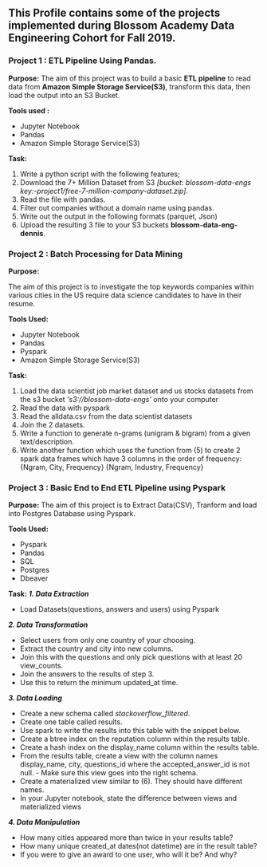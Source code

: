 ## This Profile contains some of the projects implemented during Blossom Academy Data Engineering Cohort for Fall 2019.

### Project 1 : ETL Pipeline Using Pandas.

**Purpose:**
The aim of this project was to build a basic **ETL pipeline** to read data from **Amazon Simple Storage Service(S3)**, transform this data, then load the output into an S3 Bucket.

**Tools used :**
- Jupyter Notebook
- Pandas
- Amazon Simple Storage Service(S3)

**Task:**
1. Write a python script with the following features; 
2. Download the 7+ Million Dataset from S3 *[bucket: blossom-data-engs key:-project1/free-7-million-company-dataset.zip].*
3. Read the file with pandas.
4. Filter out companies without a domain name using pandas.
5. Write out the output in the following formats (parquet, Json)
6. Upload the resulting 3 file to your S3 buckets **blossom-data-eng-dennis**.



### Project 2 :  Batch Processing for Data Mining

**Purpose:**

The aim of this project is to investigate the top keywords companies within various cities in the US require data science candidates to have in their resume.

**Tools Used:**
- Jupyter Notebook
- Pandas
- Pyspark
- Amazon Simple Storage Service(S3)
 
**Task:**

1. Load the data scientist job market dataset and us stocks datasets from the s3 bucket *‘s3://blossom-data-engs’* onto your computer
2. Read the data with pyspark
3.  Read the alldata.csv from the data scientist datasets
4. Join the 2 datasets.
5. Write a function to generate n-grams (unigram & bigram) from a given text/description. 
6. Write another function which uses the function from (5) to create 2 spark data frames which have 3 columns in the order of frequency: 
{Ngram, City, Frequency}
{Ngram, Industry, Frequency}



### Project 3 : Basic End to End ETL Pipeline using Pyspark

**Purpose:**
The aim of this project is to Extract Data(CSV), Tranform and load into Postgres Database using Pyspark.

**Tools Used:**
- Pyspark
- Pandas
- SQL
- Postgres
- Dbeaver

**Task:**
***1. Data Extraction***
- Load Datasets(questions, answers and users) using Pyspark

***2. Data Transformation***
- Select users from only one country of your choosing.
- Extract the country and city into new columns.
- Join this with the questions and only pick questions with at least 20 view_counts.
- Join the answers to the results of step 3.
- Use this to return the minimum updated_at time.

***3. Data Loading***
- Create a new schema called *stackoverflow_filtered*.
- Create one table called results. 
- Use spark to write the results into this table with the snippet below.
- Create a btree index on the reputation column within the results table.
- Create a hash index on the display_name column within the results table.
- From the results table, create a view with the column names display_name, city, questions_id where the accepted_answer_id is not null. - Make sure this view goes into the right schema.
- Create a materialized view similar to (6). They should have different names.
- In your Jupyter notebook, state the difference between views and materialized views

***4. Data Manipulation***
- How many cities appeared more than twice in your results table?
- How many unique created_at dates(not datetime) are in the result table?
- If you were to give an award to one user, who will it be? And why?





